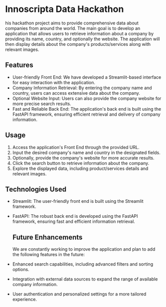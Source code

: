 # Innoscripta Data Hackathon

his hackathon project aims to provide comprehensive data about companies from around the world. The main goal is to develop an application that allows users to 
retrieve information about a company by providing its name, country, and optionally the website. The application will then display details about the company's 
products/services along with relevant images.

## Features

- User-friendly Front End: We have developed a Streamlit-based interface for easy interaction with the application.
- Company Information Retrieval: By entering the company name and country, users can access extensive data about the company.
- Optional Website Input: Users can also provide the company website for more precise search results.
- Fast and Reliable Back End: The application's back end is built using the FastAPI framework, ensuring efficient retrieval and delivery of company information.

## Usage

1. Access the application's Front End through the provided URL.
2. Input the desired company's name and country in the designated fields.
3. Optionally, provide the company's website for more accurate results.
4. Click the search button to retrieve information about the company.
5. Explore the displayed data, including product/services details and relevant images.

## Technologies Used

- Streamlit: The user-friendly front end is built using the Streamlit framework.
- FastAPI: The robust back end is developed using the FastAPI framework, ensuring fast and efficient information retrieval.

  ## Future Enhancements

  We are constantly working to improve the application and plan to add the following features in the future:

- Enhanced search capabilities, including advanced filters and sorting options.
- Integration with external data sources to expand the range of available company information.
- User authentication and personalized settings for a more tailored experience.
